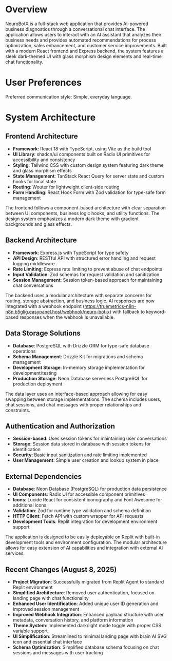 # Overview

NeuroBotX is a full-stack web application that provides AI-powered business diagnostics through a conversational chat interface. The application allows users to interact with an AI assistant that analyzes their business needs and provides automated recommendations for process optimization, sales enhancement, and customer service improvements. Built with a modern React frontend and Express backend, the system features a sleek dark-themed UI with glass morphism design elements and real-time chat functionality.

# User Preferences

Preferred communication style: Simple, everyday language.

# System Architecture

## Frontend Architecture
- **Framework**: React 18 with TypeScript, using Vite as the build tool
- **UI Library**: shadcn/ui components built on Radix UI primitives for accessibility and consistency
- **Styling**: Tailwind CSS with custom design system featuring dark theme and glass morphism effects
- **State Management**: TanStack React Query for server state and custom hooks for local state
- **Routing**: Wouter for lightweight client-side routing
- **Form Handling**: React Hook Form with Zod validation for type-safe form management

The frontend follows a component-based architecture with clear separation between UI components, business logic hooks, and utility functions. The design system emphasizes a modern dark theme with gradient backgrounds and glass effects.

## Backend Architecture
- **Framework**: Express.js with TypeScript for type safety
- **API Design**: RESTful API with structured error handling and request logging middleware
- **Rate Limiting**: Express rate limiting to prevent abuse of chat endpoints
- **Input Validation**: Zod schemas for request validation and sanitization
- **Session Management**: Session token-based approach for maintaining chat conversations

The backend uses a modular architecture with separate concerns for routing, storage abstraction, and business logic. AI responses are now integrated with a webhook endpoint (https://truemetrics-n8n-n8n.b5glig.easypanel.host/webhook/neuro-bot-x) with fallback to keyword-based responses when the webhook is unavailable.

## Data Storage Solutions
- **Database**: PostgreSQL with Drizzle ORM for type-safe database operations
- **Schema Management**: Drizzle Kit for migrations and schema management
- **Development Storage**: In-memory storage implementation for development/testing
- **Production Storage**: Neon Database serverless PostgreSQL for production deployment

The data layer uses an interface-based approach allowing for easy swapping between storage implementations. The schema includes users, chat sessions, and chat messages with proper relationships and constraints.

## Authentication and Authorization
- **Session-based**: Uses session tokens for maintaining user conversations
- **Storage**: Session data stored in database with session tokens for identification
- **Security**: Basic input sanitization and rate limiting implemented
- **User Management**: Simple user creation and lookup system in place

## External Dependencies
- **Database**: Neon Database (PostgreSQL) for production data persistence
- **UI Components**: Radix UI for accessible component primitives
- **Icons**: Lucide React for consistent iconography and Font Awesome for additional icons
- **Validation**: Zod for runtime type validation and schema definition
- **HTTP Client**: Fetch API with custom wrapper for API requests
- **Development Tools**: Replit integration for development environment support

The application is designed to be easily deployable on Replit with built-in development tools and environment configuration. The modular architecture allows for easy extension of AI capabilities and integration with external AI services.

## Recent Changes (August 8, 2025)
- **Project Migration**: Successfully migrated from Replit Agent to standard Replit environment
- **Simplified Architecture**: Removed user authentication, focused on landing page with chat functionality
- **Enhanced User Identification**: Added unique user ID generation and improved session management
- **Improved Webhook Integration**: Enhanced payload structure with user metadata, conversation history, and platform information
- **Theme System**: Implemented dark/light mode toggle with proper CSS variable support
- **UI Simplification**: Streamlined to minimal landing page with brain AI SVG icon and essential chat interface
- **Schema Optimization**: Simplified database schema focusing on chat sessions and messages with user tracking
